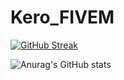 # Kero_FIVEM

[![GitHub Streak](http://github-readme-streak-stats.herokuapp.com?user=hiimkero2705&theme=tokyonight_duo&hide_border=true&date_format=M%20j%5B%2C%20Y%5D)](https://git.io/streak-stats)


![Anurag's GitHub stats](https://github-readme-stats.vercel.app/api?username=anuraghazra&show_icons=true&theme=tokyonight)
